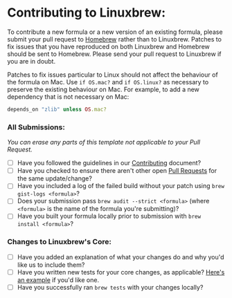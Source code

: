 # Contributing to Linuxbrew:

To contribute a new formula or a new version of an existing formula, please submit your pull request to [Homebrew](https://github.com/Homebrew/homebrew) rather than to Linuxbrew. Patches to fix issues that you have reproduced on both Linuxbrew and Homebrew should be sent to Homebrew. Please send your pull request to Linuxbrew if you are in doubt.

Patches to fix issues particular to Linux should not affect the behaviour of the formula on Mac. Use `if OS.mac?` and `if OS.linux?` as necessary to preserve the existing behaviour on Mac. For example, to add a new dependency that is not necessary on Mac:

```ruby
depends_on "zlib" unless OS.mac?
```

### All Submissions:

_You can erase any parts of this template not applicable to your Pull Request._

- [ ] Have you followed the guidelines in our [Contributing](https://github.com/Linuxbrew/linuxbrew/blob/master/.github/CONTRIBUTING.md) document?
- [ ] Have you checked to ensure there aren't other open [Pull Requests](https://github.com/Linuxbrew/linuxbrew/pulls) for the same update/change?
- [ ] Have you included a log of the failed build without your patch using `brew gist-logs <formula>`?
- [ ] Does your submission pass
`brew audit --strict <formula>` (where `<formula>` is the name of the formula you're submitting)?
- [ ] Have you built your formula locally prior to submission with `brew install <formula>`?

### Changes to Linuxbrew's Core:

- [ ] Have you added an explanation of what your changes do and why you'd like us to include them?
- [ ] Have you written new tests for your core changes, as applicable? [Here's an example](https://github.com/Homebrew/homebrew/pull/49031) if you'd like one.
- [ ] Have you successfully ran `brew tests` with your changes locally?
